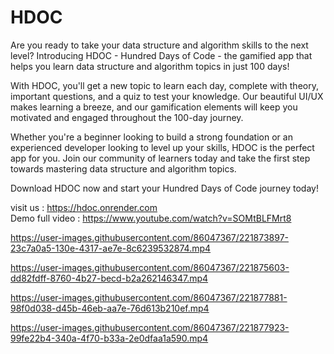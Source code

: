 # HDOC

Are you ready to take your data structure and algorithm skills to the next level? Introducing HDOC - Hundred Days of Code - the gamified app that helps you learn data structure and algorithm topics in just 100 days!

With HDOC, you'll get a new topic to learn each day, complete with theory, important questions, and a quiz to test your knowledge. Our beautiful UI/UX makes learning a breeze, and our gamification elements will keep you motivated and engaged throughout the 100-day journey.

Whether you're a beginner looking to build a strong foundation or an experienced developer looking to level up your skills, HDOC is the perfect app for you. Join our community of learners today and take the first step towards mastering data structure and algorithm topics.

Download HDOC now and start your Hundred Days of Code journey today!<br>

visit us : https://hdoc.onrender.com<br>
Demo full video : https://www.youtube.com/watch?v=SOMtBLFMrt8<br>

https://user-images.githubusercontent.com/86047367/221873897-23c7a0a5-130e-4317-ae7e-8c6239532874.mp4

https://user-images.githubusercontent.com/86047367/221875603-dd82fdff-8760-4b27-becd-b2a262146347.mp4

https://user-images.githubusercontent.com/86047367/221877881-98f0d038-d45b-46eb-aa7e-76d613b210ef.mp4

https://user-images.githubusercontent.com/86047367/221877923-99fe22b4-340a-4f70-b33a-2e0dfaa1a590.mp4


